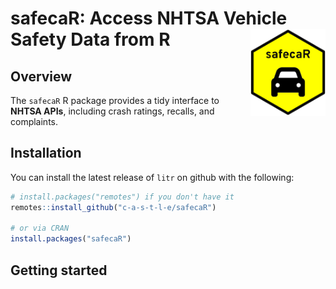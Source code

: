 
<!-- README.md is generated from README.Rmd. Please edit that file -->

# safecaR: Access NHTSA Vehicle Safety Data from R <img src="man/figures/safecaR_hex_logo.png" style="float:right; width:120px; margin-left:10px;"/>

## Overview

The `safecaR` R package provides a tidy interface to **NHTSA APIs**,
including crash ratings, recalls, and complaints.

## Installation

You can install the latest release of `litr` on github with the
following:

``` r
# install.packages("remotes") if you don't have it
remotes::install_github("c-a-s-t-l-e/safecaR")

# or via CRAN
install.packages("safecaR")
```

## Getting started
